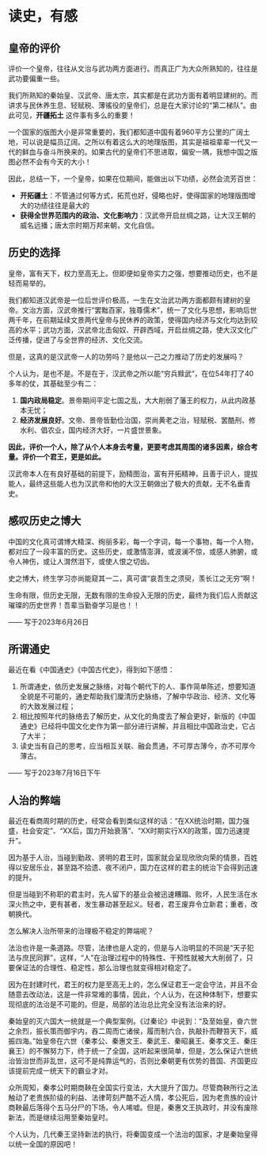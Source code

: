 # 读史，有感

## 皇帝的评价

评价一个皇帝，往往从文治与武功两方面进行。而真正广为大众所熟知的，往往是武功要偏重一些。

我们所熟知的秦始皇、汉武帝、唐太宗，其实都是在武功方面有着明显建树的。而讲求与民休养生息、轻赋税、薄徭役的皇帝们，总是在大家讨论的“第二梯队”。由此可见，**开疆拓土** 这件事有多么的重要！

<!-- > 秦始皇横扫六合，建立中国；
>
> 汉武帝北击匈奴，开启丝绸之路；
>
> 唐太宗攻灭突厥，开启贞观之治，引得万邦来朝。 -->

一个国家的版图大小是非常重要的，我们都知道中国有着960平方公里的广阔土地，可以说是幅员辽阔。之所以有着这么大的地理版图，其实是祖祖辈辈一代又一代的鲜血与奋斗所换来的。如果古代的皇帝们不思进取，偏安一隅，我想中国之版图必然不会有今天的大小！

因此，总结一下，一个皇帝，如果在位期间，能做出以下功绩，必然会流芳百世：

- **开拓疆土**：不管通过何等方式，拓荒也好，侵略也好，使得国家的地理版图增大的功绩往往是最大的
- **获得全世界范围内的政治、文化影响力**：汉武帝开启丝绸之路，让大汉王朝的威名远播；唐太宗时期万邦来朝，文化自信。

## 历史的选择

皇帝，富有天下，权力至高无上。但即便如皇帝实力之强，想要推动历史，也不是轻而易举的。

我们都知道汉武帝是一位后世评价极高，一生在文治武功两方面都颇有建树的皇帝。文治方面，汉武帝推行“罢黜百家，独尊儒术”，统一了文化与思想，影响后世两千年，在前期延续文景两代皇帝与民休养的政策，使得国内经济与文化均达到较高的水平；武功方面，汉武帝北击匈奴、开辟西域，开启丝绸之路，使大汉文化广泛传播，促进了与全世界的经济、文化交流。

但是，这真的是汉武帝一人的功劳吗？是他以一己之力推动了历史的发展吗？

个人认为，是也不是。不是在于，汉武帝之所以能“穷兵黩武”，在位54年打了40多年的仗，其基础至少有二：

1. **国内政局稳定**。景帝期间平定七国之乱，大大削弱了藩王的权力，从此内政基本无忧；
2. **经济发展良好**。文帝、景帝皆勤俭治国，崇尚黄老之治，轻赋税、罢酷刑、修水利、倡农业，国内经济大好，一片盛世景象。


**因此，评价一个人，除了从个人本身去考量，更要考虑其周围的诸多因素，综合考量。评价一个君王，更是如此。**

汉武帝本人在有良好基础的前提下，励精图治，富有开拓精神，且善于识人，提拔能人，最终这些能人也为汉武帝和他的大汉王朝做出了极大的贡献，无不名垂青史。

## 感叹历史之博大

中国的文化真可谓博大精深、绚丽多彩，每一个字词，每一个事物，每一个人物，都对应了一段丰富的历史。这些历史，或激情澎湃，或波澜不惊，或感人肺腑，或令人神伤，或让人潸然泪下，或使人恨之切齿。

史之博大，终生学习亦尚能窥其一二，真可谓“哀吾生之须臾，羡长江之无穷”啊！

生命有限，但历史无限，无数有限的生命投入无限的历史，最终为我们后人贡献这璀璨的历史世界！吾辈当勤奋学习是也！！

—— 写于2023年6月26日

## 所谓通史

最近在看《中国通史》《中国古代史》，得到如下感悟：

1. 所谓通史，依历史发展之脉络，对每个朝代下的人、事作简单陈述，想要知道全貌是不可能的，通史帮助我们厘清历史脉络，了解中华政治、经济、文化等的大致发展过程；
2. 相比按照年代的脉络去了解历史，从文化的角度去了解会更好，新版的《中国通史》已经将中国文化史作为第一部分进行讲解，并且相比中国政治史，它占了大半；
3. 读史当有自己的思考，应当相互关联、融会贯通，不可厚古薄今，亦不可厚今薄古。


—— 写于2023年7月16日下午

## 人治的弊端

最近在看商周时期的历史，经常会看到类似这样的话：“在XX统治时期，国力强盛，社会安定”、“XX后，国力开始衰落”、“XX时期实行XX的政策，国力迅速提升”。

因为基于人治，当碰到勤政、贤明的君王时，国家就会呈现欣欣向荣的情景，百姓得以安居乐业，甚至路不拾遗、夜不闭户，国力在这样的君主的统治下会得到迅速的提升。

但是当碰到不称职的君主时，先人留下的基业会被迅速糟蹋、败坏，人民生活在水深火热之中，更有甚者，发生暴动甚至起义。轻者，君王废弃令立新君；重者，改朝换代。

怎么解决人治所带来的治理极不稳定的弊端呢？

法治也许是一条道路。尽管，法律也是人定的，但是与人治明显的不同是“天子犯法与庶民同罪”，这样，“人”在治理过程中的特殊性、干预性就被大大削弱了，只要保证法的合理性、稳定性，那么治理也就变得相对稳定了。

因为在封建时代，君王的权力是至高无上的，怎么保证君王一定会守法，并且不会随意去改动法，这是一件非常难的事情，因此，个人认为，在这种体制下，想要实现彻底的法治是不可能的。但是，局部的法治总比完全没有法治来的好。

秦始皇的灭六国大一统就是一个典型案例。《过秦论》中说到：“及至始皇，奋六世之余烈，振长策而御宇内，吞二周而亡诸侯，履而制六合，执敲扑而鞭笞天下，威振四海。”始皇帝在六世（秦孝公、秦惠文王、秦武王、秦昭襄王、秦孝文王、秦庄襄王）的不懈努力下，终于统一了全国，这听起来很简单，但是，怎么保证六世统治皆治世而非乱世，这可不是纯靠运气的，否则比秦朝更有优势的晋国、齐国更应该提前完成一统天下的霸业才对。

众所周知，秦孝公时期商鞅在全国实行变法，大大提升了国力。尽管商鞅所行之法触动了老贵族阶级的利益、法律苛刻严酷不近人情，孝公死后，因为老贵族的设计商鞅最后落得个五马分尸的下场，令人唏嘘。但是，秦惠文王执政时，并没有废除新法，而是继续沿用至秦始皇时。

个人认为，几代秦王坚持新法的执行，将秦国变成一个法治的国家，才是秦始皇得以统一全国的原因吧！


